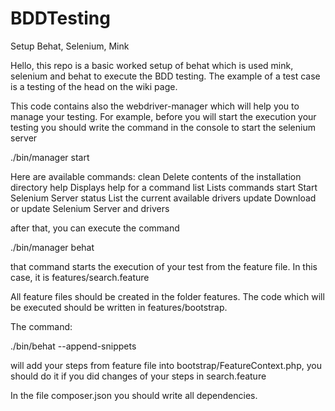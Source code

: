 # BDDTesting
Setup Behat, Selenium, Mink

Hello, this repo is a basic worked setup of behat which is used mink, selenium and behat to execute the BDD testing. The example of a test case is a testing of the head on the wiki page.

This code contains also the webdriver-manager which will help you to manage your testing. For example, before you will start the execution your testing you should write the command in the console to start the selenium server

./bin/manager start

Here are available commands:
  clean   Delete contents of the installation directory
  help    Displays help for a command
  list    Lists commands
  start   Start Selenium Server
  status  List the current available drivers
  update  Download or update Selenium Server and drivers

after that, you can execute the command 

./bin/manager behat

that command starts the execution of your test from the feature file. In this case, it is features/search.feature

All feature files should be created in the folder features.
The code which will be executed should be written in features/bootstrap.

The command:

./bin/behat --append-snippets

will add your steps from feature file into bootstrap/FeatureContext.php, you should do it if you did changes of your steps in search.feature

In the file composer.json you should write all dependencies.
